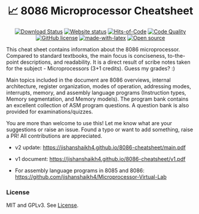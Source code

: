 <div align="center">
  
# :chart_with_upwards_trend: 8086 Microprocessor Cheatsheet

[![Download Status](https://img.shields.io/badge/PDF-Available-brightgreen.svg)](https://jishanshaikh4.github.io/8086-cheatsheet/main.pdf)
[![Website status](https://img.shields.io/badge/Website-UP-brightgreen.svg)](https://jishanshaikh4.github.io/8086-cheatsheet/main.pdf)
[![Hits-of-Code](https://hitsofcode.com/github/jishanshaikh4/8086-cheatsheet)](https://hitsofcode.com/github/jishanshaikh4/8086-cheatsheet/view)
[![Code Quality](https://www.codefactor.io/Content/badges/APlus.svg)](https://www.codefactor.io/repository/github/jishanshaikh4/8086-cheatsheet)
[![GitHub license](https://shields.io/badge/license-GPL-blue)](https://github.com/jishanshaikh4/8086-cheatsheet/blob/master/LICENSE)
[![made-with-latex](https://img.shields.io/badge/Made%20with-LaTeX-blueviolet.svg)](https://www.latex-project.org/)
[![Open source](https://img.shields.io/badge/Open_Source-💕-white.svg)](https://github.com/jishanshaikh4/)
</div>
  
This cheat sheet contains information about the 8086 microprocessor. Compared to standard textbooks, the main focus is conciseness, to-the-point descriptions, and readability. It is a direct result of scribe notes taken for the subject - Microprocessors (3+1 credits). Guess my grades? :)

Main topics included in the document are 8086 overviews, internal architecture, register organization, modes of operation, addressing modes, interrupts, memory, and assembly language programs (Instruction types, Memory segmentation, and Memory models). The program bank contains an excellent collection of ASM program questions. A question bank is also provided for examinations/quizzes.

You are more than welcome to use this! Let me know what are your suggestions or raise an issue. Found a typo or want to add something, raise a PR! All contributions are appreciated.

- v2 update: https://jishanshaikh4.github.io/8086-cheatsheet/main.pdf

- v1 document: https://jishanshaikh4.github.io/8086-cheatsheet/v1.pdf

- For assembly language programs in 8085 and 8086: https://github.com/jishanshaikh4/Microprocessor-Virtual-Lab

### License

MIT and GPLv3. See [License](https://github.com/jishanshaikh4/8086-cheatsheet/blob/master/LICENSE).
